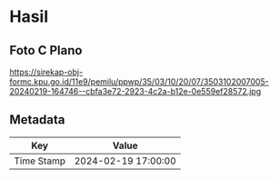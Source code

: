 # Hasil

## Foto C Plano

https://sirekap-obj-formc.kpu.go.id/11e9/pemilu/ppwp/35/03/10/20/07/3503102007005-20240219-164746--cbfa3e72-2923-4c2a-b12e-0e559ef28572.jpg


## Metadata

| Key        | Value               |
| ---------- | ------------------- |
| Time Stamp | 2024-02-19 17:00:00 |



